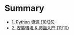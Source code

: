 # Summary

* [1. Python 資源 \(10/26\)](python-zi-yuan.md)
* [2. 安裝環境 & 爬蟲入門 \(11/10\)](chapter1.md)





